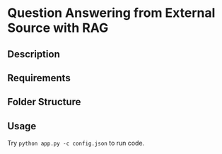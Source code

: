 # Question Answering from External Source with RAG

## Description

## Requirements

## Folder Structure

## Usage

Try ```python app.py -c config.json``` to run code.

